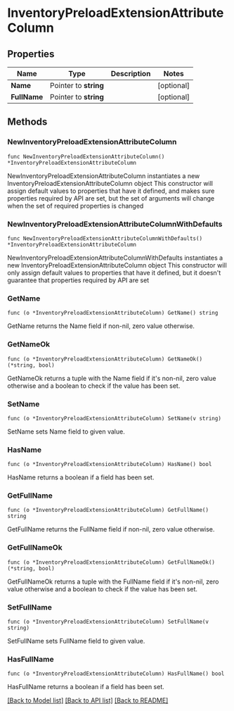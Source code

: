 # InventoryPreloadExtensionAttributeColumn

## Properties

Name | Type | Description | Notes
------------ | ------------- | ------------- | -------------
**Name** | Pointer to **string** |  | [optional] 
**FullName** | Pointer to **string** |  | [optional] 

## Methods

### NewInventoryPreloadExtensionAttributeColumn

`func NewInventoryPreloadExtensionAttributeColumn() *InventoryPreloadExtensionAttributeColumn`

NewInventoryPreloadExtensionAttributeColumn instantiates a new InventoryPreloadExtensionAttributeColumn object
This constructor will assign default values to properties that have it defined,
and makes sure properties required by API are set, but the set of arguments
will change when the set of required properties is changed

### NewInventoryPreloadExtensionAttributeColumnWithDefaults

`func NewInventoryPreloadExtensionAttributeColumnWithDefaults() *InventoryPreloadExtensionAttributeColumn`

NewInventoryPreloadExtensionAttributeColumnWithDefaults instantiates a new InventoryPreloadExtensionAttributeColumn object
This constructor will only assign default values to properties that have it defined,
but it doesn't guarantee that properties required by API are set

### GetName

`func (o *InventoryPreloadExtensionAttributeColumn) GetName() string`

GetName returns the Name field if non-nil, zero value otherwise.

### GetNameOk

`func (o *InventoryPreloadExtensionAttributeColumn) GetNameOk() (*string, bool)`

GetNameOk returns a tuple with the Name field if it's non-nil, zero value otherwise
and a boolean to check if the value has been set.

### SetName

`func (o *InventoryPreloadExtensionAttributeColumn) SetName(v string)`

SetName sets Name field to given value.

### HasName

`func (o *InventoryPreloadExtensionAttributeColumn) HasName() bool`

HasName returns a boolean if a field has been set.

### GetFullName

`func (o *InventoryPreloadExtensionAttributeColumn) GetFullName() string`

GetFullName returns the FullName field if non-nil, zero value otherwise.

### GetFullNameOk

`func (o *InventoryPreloadExtensionAttributeColumn) GetFullNameOk() (*string, bool)`

GetFullNameOk returns a tuple with the FullName field if it's non-nil, zero value otherwise
and a boolean to check if the value has been set.

### SetFullName

`func (o *InventoryPreloadExtensionAttributeColumn) SetFullName(v string)`

SetFullName sets FullName field to given value.

### HasFullName

`func (o *InventoryPreloadExtensionAttributeColumn) HasFullName() bool`

HasFullName returns a boolean if a field has been set.


[[Back to Model list]](../README.md#documentation-for-models) [[Back to API list]](../README.md#documentation-for-api-endpoints) [[Back to README]](../README.md)


